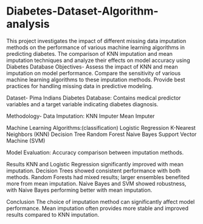 # Diabetes-Dataset-Algorithm-analysis
This project investigates the impact of different missing data imputation methods on the performance of various machine learning algorithms in predicting diabetes. The comparison of KNN imputation and mean imputation techniques and analyze their effects on model accuracy using  Diabetes Database
Objectives-
Assess the impact of KNN and mean imputation on model performance.
Compare the sensitivity of various machine learning algorithms to these imputation methods.
Provide best practices for handling missing data in predictive modeling.

Dataset-
Pima Indians Diabetes Database: Contains medical predictor variables and a target variable indicating diabetes diagnosis.

Methodology-
Data Imputation:
KNN Imputer
Mean Imputer

Machine Learning Algorithms:(classification)
Logistic Regression
K-Nearest Neighbors (KNN)
Decision Tree
Random Forest
Naive Bayes
Support Vector Machine (SVM)

Model Evaluation:
Accuracy comparison between imputation methods.

Results
KNN and Logistic Regression significantly improved with mean imputation.
Decision Trees showed consistent performance with both methods.
Random Forests had mixed results; larger ensembles benefited more from mean imputation.
Naive Bayes and SVM showed robustness, with Naive Bayes performing better with mean imputation.

Conclusion
The choice of imputation method can significantly affect model performance. Mean imputation often provides more stable and improved results compared to KNN imputation.
